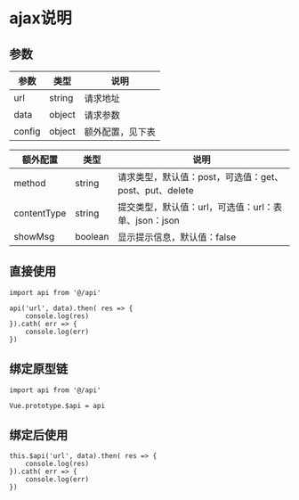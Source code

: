 # ajax说明

## 参数

参数 | 类型 | 说明
---|---|---
url | string | 请求地址
data | object | 请求参数
config | object | 额外配置，见下表


额外配置 | 类型 | 说明
---|---|---
method|string|请求类型，默认值：post，可选值：get、post、put、delete
contentType | string | 提交类型，默认值：url，可选值：url：表单、json：json
showMsg|boolean|显示提示信息，默认值：false

## 直接使用

```
import api from '@/api'

api('url', data).then( res => {
    console.log(res)
}).cath( err => {
    console.log(err)
})
```

## 绑定原型链

```
import api from '@/api'

Vue.prototype.$api = api
```

## 绑定后使用

```
this.$api('url', data).then( res => {
    console.log(res)
}).cath( err => {
    console.log(err)
})
```
